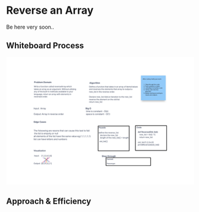 # Reverse an Array
<!-- Description of the challenge -->
Be here very soon..
## Whiteboard Process
<!-- Embedded whiteboard image -->
![Whiteboard Image](./array_reverse.png)
## Approach & Efficiency
<!-- What approach did you take? Discuss Why. What is the Big O space/time for this approach? -->
